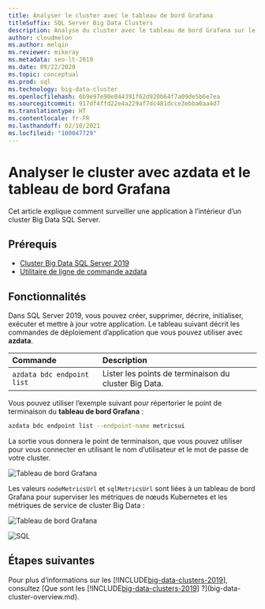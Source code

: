 ```yaml
---
title: Analyser le cluster avec le tableau de bord Grafana
titleSuffix: SQL Server Big Data Clusters
description: Analyse du cluster avec le tableau de bord Grafana sur le cluster Big Data SQL Server 2019.
author: cloudmelon
ms.author: melqin
ms.reviewer: mikeray
ms.metadata: seo-lt-2019
ms.date: 09/22/2020
ms.topic: conceptual
ms.prod: sql
ms.technology: big-data-cluster
ms.openlocfilehash: 6b9e97e90e844391f62d920b64f7a09de5b6e7ea
ms.sourcegitcommit: 917df4ffd22e4a229af7dc481dcce3ebba0aa4d7
ms.translationtype: HT
ms.contentlocale: fr-FR
ms.lasthandoff: 02/10/2021
ms.locfileid: "100047729"
---
```

# <a name="monitor-cluster-with-azdata-and-grafana-dashboard"></a>Analyser le cluster avec azdata et le tableau de bord Grafana

Cet article explique comment surveiller une application à l’intérieur d’un cluster Big Data SQL Server.

## <a name="prerequisites"></a>Prérequis

- [Cluster Big Data SQL Server 2019](deployment-guidance.md)
- [Utilitaire de ligne de commande azdata](../azdata/install/deploy-install-azdata.md)

## <a name="capabilities"></a>Fonctionnalités

Dans SQL Server 2019, vous pouvez créer, supprimer, décrire, initialiser, exécuter et mettre à jour votre application. Le tableau suivant décrit les commandes de déploiement d’application que vous pouvez utiliser avec **azdata**.

|Commande |Description |
|:---|:---|
|`azdata bdc endpoint list` | Lister les points de terminaison du cluster Big Data. |


Vous pouvez utiliser l’exemple suivant pour répertorier le point de terminaison du **tableau de bord Grafana** :

```bash
azdata bdc endpoint list --endpoint-name metricsui 
```

La sortie vous donnera le point de terminaison, que vous pouvez utiliser pour vous connecter en utilisant le nom d’utilisateur et le mot de passe de votre cluster. 

![Tableau de bord Grafana](media/big-data-cluster-monitor-apps/grafana-dashboard-endpoint.png)

Les valeurs `nodeMetricsUrl` et `sqlMetricsUrl` sont liées à un tableau de bord Grafana pour superviser les métriques de nœuds Kubernetes et les métriques de service de cluster Big Data :

![Tableau de bord Grafana](./media/view-cluster-status/grafana-dashboard.png)

![SQL](./media/view-cluster-status/grafana-sql-status.png)



## <a name="next-steps"></a>Étapes suivantes

Pour plus d’informations sur les [!INCLUDE[big-data-clusters-2019](../includes/ssbigdataclusters-ss-nover.md)], consultez [Que sont les [!INCLUDE[big-data-clusters-2019](../includes/ssbigdataclusters-ver15.md)] ?](big-data-cluster-overview.md).